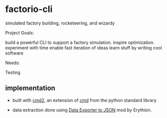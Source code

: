 # factorio-cli
simulated factory building, rocketeering, and wizardy

Project Goals:

build a powerful CLI to support a factory simulation.
inspire optimization.
experiment with time
enable fast iteration of ideas
learn stuff by writing cool software

Needs:

Testing


## implementation
- built with [cmd2](https://github.com/python-cmd2/cmd2), an extension of [cmd](https://docs.python.org/3/library/cmd.html) from the python standard library 

- data extraction done using [Data Exporter to JSON](https://mods.factorio.com/mod/recipelister) mod by Erythion.

